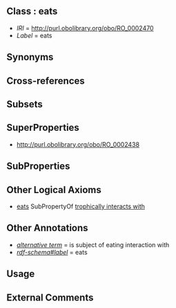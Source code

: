 
## Class : eats

 * *IRI* = http://purl.obolibrary.org/obo/RO_0002470
 * *Label* = eats

## Synonyms


## Cross-references


## Subsets


## SuperProperties

 * <http://purl.obolibrary.org/obo/RO_0002438>

## SubProperties


## Other Logical Axioms

 * [eats](../../RO/70/RO_0002470.md) SubPropertyOf [trophically interacts with](../../RO/38/RO_0002438.md)

## Other Annotations

 * *[alternative term](../../IAO/18/IAO_0000118.md)* = is subject of eating interaction with
 * *[rdf-schema#label](../../el/rdf-schema#label.md)* = eats

## Usage


## External Comments


